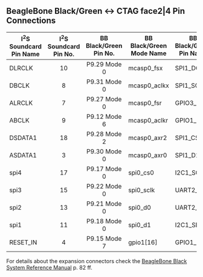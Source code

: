 ## BeagleBone Black/Green <-> CTAG face2|4 Pin Connections 

| I<sup>2</sup>S Soundcard Pin Name | I<sup>2</sup>S Soundcard Pin No. |BB Black/Green Pin No. | BB Black/Green Mode Name | BB Black/Green Pin Name |
| ---------------------- |:------------:|:------------:| --------------- | ------------ |
| DLRCLK                 | 10           | P9.29 Mode 0 | mcasp0_fsx      | SPI1_DO      |
| DBCLK                  | 8            | P9.31 Mode 0 | mcasp0_aclkx    | SPI1_SCLK    |
| ALRCLK                 | 7            | P9.27 Mode 0 | mcasp0_fsr      | GPIO3_19     |
| ABCLK                  | 9            | P9.12 Mode 6 | mcasp0_aclkr    | GPIO1_28     |
| DSDATA1                | 18           | P9.28 Mode 2 | mcasp0_axr2     | SPI1_CS0     |
| ASDATA1                | 3            | P9.30 Mode 0 | mcasp0_axr0     | SPI1_D1      |
| spi4                   | 17           | P9.17 Mode 0 | spi0_cs0        | I2C1_SCL     |
| spi3                   | 15           | P9.22 Mode 0 | spi0_sclk       | UART2_RXD    |
| spi2                   | 13           | P9.21 Mode 0 | spi0_d0         | UART2_TXD    |
| spi1                   | 11           | P9.18 Mode 0 | spi0_d1         | I2C1_SDA     |
| RESET_IN               | 4            | P9.15 Mode 7 | gpio1[16]       | GPIO1_16     |

For details about the expansion connectors check the [BeagleBone Black System Reference Manual](https://github.com/CircuitCo/BeagleBone-Black/blob/master/BBB_SRM.pdf) p. 82 ff.
